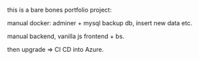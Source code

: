 this is a bare bones portfolio project:

manual docker:
adminer + mysql
backup db, insert new data etc.

manual backend, vanilla js frontend + bs.

then upgrade => CI CD into Azure.

 